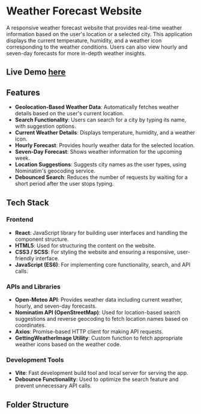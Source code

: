 # Weather Forecast Website

A responsive weather forecast website that provides real-time weather information based on the user's location or a selected city. This application displays the current temperature, humidity, and a weather icon corresponding to the weather conditions. Users can also view hourly and seven-day forecasts for more in-depth weather insights.

## Live Demo [here](https://weather-forecast-rakeshpatel57.netlify.app/)

## Features

- **Geolocation-Based Weather Data**: Automatically fetches weather details based on the user's current location.
- **Search Functionality**: Users can search for a city by typing its name, with suggestion options.
- **Current Weather Details**: Displays temperature, humidity, and a weather icon.
- **Hourly Forecast**: Provides hourly weather data for the selected location.
- **Seven-Day Forecast**: Shows weather information for the upcoming week.
- **Location Suggestions**: Suggests city names as the user types, using Nominatim's geocoding service.
- **Debounced Search**: Reduces the number of requests by waiting for a short period after the user stops typing.

## Tech Stack

### Frontend

- **React**: JavaScript library for building user interfaces and handling the component structure.
- **HTML5**: Used for structuring the content on the website.
- **CSS3 / SCSS**: For styling the website and ensuring a responsive, user-friendly interface.
- **JavaScript (ES6)**: For implementing core functionality, search, and API calls.

### APIs and Libraries

- **Open-Meteo API**: Provides weather data including current weather, hourly, and seven-day forecasts.
- **Nominatim API (OpenStreetMap)**: Used for location-based search suggestions and reverse geocoding to fetch location names based on coordinates.
- **Axios**: Promise-based HTTP client for making API requests.
- **GettingWeatherImage Utility**: Custom function to fetch appropriate weather icons based on the weather code.

### Development Tools

- **Vite**: Fast development build tool and local server for serving the app.
- **Debounce Functionality**: Used to optimize the search feature and prevent unnecessary API calls.

## Folder Structure

